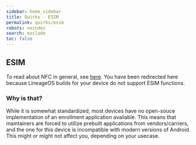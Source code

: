 ```yaml
---
sidebar: home_sidebar
title: Quirks - ESIM
permalink: quirks/esim
robots: noindex
search: exclude
toc: false
---
```


## ESIM

To read about NFC in general, see [here](https://en.wikipedia.org/wiki/ESIM).
You have been redirected here because LineageOS builds for your device do not support ESIM functions.

### Why is that?

While it is somewhat standardized, most devices have no open-souce implementation of an enrollment application available.
This means that maintainers are forced to utilize prebuilt applications from vendors/carriers, and the one for this device is incompatible with modern versions of Android.
This might or might not affect you, depending on your usecase.
